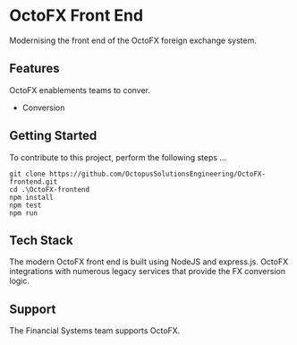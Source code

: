 # OctoFX Front End 

Modernising the front end of the OctoFX foreign exchange system.

## Features

OctoFX enablements teams to conver.

* Conversion 

## Getting Started

To contribute to this project, perform the following steps ...

```
git clone https://github.com/OctopusSolutionsEngineering/OctoFX-frontend.git 
cd .\OctoFX-frontend
npm install
npm test
npm run

```

## Tech Stack

The modern OctoFX front end is built using NodeJS and express.js. OctoFX integrations with numerous legacy services that provide the FX conversion logic.

## Support

The Financial Systems team supports OctoFX. 